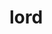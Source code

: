 # lord

<!-- Breakdown my settings.py file into two files one for development and one for production. -->